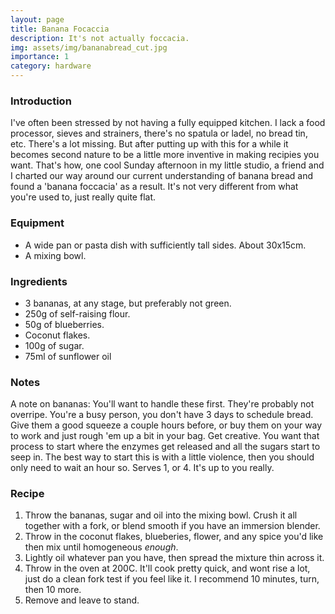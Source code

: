 ```yaml
---
layout: page
title: Banana Focaccia
description: It's not actually foccacia.
img: assets/img/bananabread_cut.jpg
importance: 1
category: hardware
---
```


### Introduction
I've often been stressed by not having a fully equipped kitchen. I lack a food processor, sieves and strainers, there's no spatula or ladel, no bread tin, etc. There's a lot missing. But after putting up with this for a while it becomes second nature to be a little more inventive in making recipies you want. That's how, one cool Sunday afternoon in my little studio, a friend and I charted our way around our current understanding of banana bread and found a 'banana foccacia' as a result. It's not very different from what you're used to, just really quite flat.

### Equipment
* A wide pan or pasta dish with sufficiently tall sides. About 30x15cm.
* A mixing bowl.

### Ingredients
* 3 bananas, at any stage, but preferably not green.
* 250g of self-raising flour.
* 50g of blueberries.
* Coconut flakes.
* 100g of sugar.
* 75ml of sunflower oil

### Notes
A note on bananas: You'll want to handle these first. They're probably not overripe. You're a busy person, you don't have 3 days to schedule bread. Give them a good squeeze a couple hours before, or buy them on your way to work and just rough 'em up a bit in your bag. Get creative. You want that process to start where the enzymes get released and all the sugars start to seep in. The best way to start this is with a little violence, then you should only need to wait an hour so. Serves 1, or 4. It's up to you really.

### Recipe
1. Throw the bananas, sugar and oil into the mixing bowl. Crush it all together with a fork, or blend smooth if you have an immersion blender.
2. Throw in the coconut flakes, blueberies, flower, and any spice you'd like then mix until homogeneous _enough_.
3. Lightly oil whatever pan you have, then spread the mixture thin across it.
4. Throw in the oven at 200C. It'll cook pretty quick, and wont rise a lot, just do a clean fork test if you feel like it. I recommend 10 minutes, turn, then 10 more.
5. Remove and leave to stand.
